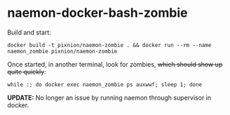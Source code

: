 # naemon-docker-bash-zombie

Build and start:

`docker build -t pixnion/naemon-zombie . && docker run --rm --name naemon_zombie pixnion/naemon-zombie`

Once started, in another terminal, look for zombies, ~~which should show up quite quickly~~:

`while :; do docker exec naemon_zombie ps auxwwf; sleep 1; done`

**UPDATE:** No longer an issue by running naemon through supervisor in docker.
